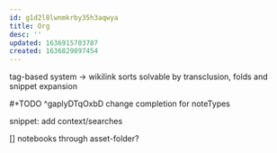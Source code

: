 ```yaml
---
id: g1d2l8lwnmkrby35h3aqwya
title: Org
desc: ''
updated: 1636915703787
created: 1636829897454
---
```


tag-based system
-> wikilink sorts
solvable by transclusion, folds and snippet expansion

#+TODO
 ^gaplyDTqOxbD
change completion for noteTypes

snippet: add context/searches

[] notebooks through asset-folder?